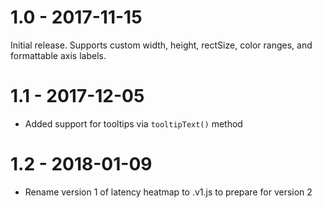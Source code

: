 # 1.0 - 2017-11-15
Initial release.  Supports custom width, height, rectSize, color ranges,
and formattable axis labels.

# 1.1 - 2017-12-05
- Added support for tooltips via `tooltipText()` method

# 1.2 - 2018-01-09
- Rename version 1 of latency heatmap to .v1.js to prepare for version 2